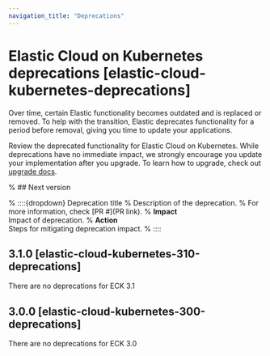 ```yaml
---
navigation_title: "Deprecations"
---
```


# Elastic Cloud on Kubernetes deprecations [elastic-cloud-kubernetes-deprecations]

Over time, certain Elastic functionality becomes outdated and is replaced or removed. To help with the transition, Elastic deprecates functionality for a period before removal, giving you time to update your applications.

Review the deprecated functionality for Elastic Cloud on Kubernetes. While deprecations have no immediate impact, we strongly encourage you update your implementation after you upgrade. To learn how to upgrade, check out [upgrade docs](docs-content://deploy-manage/upgrade/orchestrator/upgrade-cloud-on-k8s.md).

% ## Next version

% ::::{dropdown} Deprecation title
% Description of the deprecation.
% For more information, check [PR #](PR link).
% **Impact**<br> Impact of deprecation. 
% **Action**<br> Steps for mitigating deprecation impact.
% ::::

## 3.1.0 [elastic-cloud-kubernetes-310-deprecations]

There are no deprecations for ECK 3.1

## 3.0.0 [elastic-cloud-kubernetes-300-deprecations]

There are no deprecations for ECK 3.0
